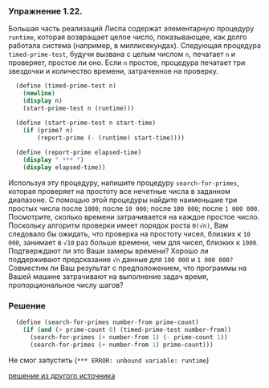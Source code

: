 ### Упражнение 1.22.

Большая часть реализаций Лиспа содержат элементарную процедуру `runtime`, которая возвращает целое число, показывающее, как долго работала система (например, в миллисекундах). Следующая процедура `timed-prime-test`, будучи вызвана с целым числом `n`, печатает `n` и проверяет, простое ли оно. Если `n` простое, процедура печатает три звездочки и количество времени, затраченное на проверку.

```scheme
  (define (timed-prime-test n)
    (newline)
    (display n)
    (start-prime-test n (runtime)))

  (define (start-prime-test n start-time)
    (if (prime? n)
        (report-prime (- (runtime) start-time))))
        
  (define (report-prime elapsed-time)
    (display " *** ")
    (display elapsed-time))
```

Используя эту процедуру, напишите процедуру `search-for-primes`, которая проверяет на простоту все нечетные числа в заданном диапазоне. С помощью этой процедуры найдите наименьшие три простых числа после `1000`; после `10 000`; после `100 000`; после `1 000 000`. Посмотрите, сколько времени затрачивается на каждое простое число. Поскольку алгоритм проверки имеет
порядок роста `Θ(√n)`, Вам следовало бы ожидать, что проверка на простоту чисел, близких к `10 000`, занимает в `√10` раз больше времени, чем для чисел, близких к `1000`. Подтверждают ли это Ваши замеры времени? Хорошо ли поддерживают предсказание `√n` данные для `100 000` и `1 000 000?` Совместим ли Ваш результат с предположением, что программы на Вашей машине затрачивают на выполнение задач время, пропорциональное числу шагов?

### Решение

```scheme
  (define (search-for-primes number-from prime-count) 
    (if (and (> prime-count 0) (timed-prime-test number-from))
      (search-for-primes (+ number-from 1) (- prime-count 1)) 
      (search-for-primes (+ number-from 1) prime-count)))
```

Не смог запустить (`*** ERROR: unbound variable: runtime`)

[решение из другого источника](http://sicp.sergeykhenkin.com/2007/10/10/sicp-exercise-solution-1-22/)